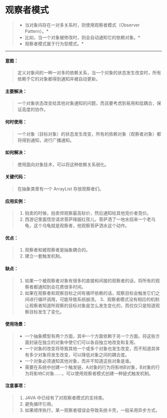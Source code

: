 # 观察者模式

>*  当对象间存在一对多关系时，则使用观察者模式（Observer Pattern）。*
>* 比如，当一个对象被修改时，则会自动通知它的依赖对象。*
>* 观察者模式属于行为型模式。*

-------------------

#### 意图：
>定义对象间的一种一对多的依赖关系，当一个对象的状态发生改变时，所有依赖于它的对象都得到通知并被自动更新。

#### 主要解决：
>一个对象状态改变给其他对象通知的问题，而且要考虑到易用和低耦合，保证高度的协作。

#### 何时使用：
>一个对象（目标对象）的状态发生改变，所有的依赖对象（观察者对象）都将得到通知，进行广播通知。

#### 如何解决：
>使用面向对象技术，可以将这种依赖关系弱化。

#### 关键代码：
>在抽象类里有一个 ArrayList 存放观察者们。

#### 应用实例： 
>1. 拍卖的时候，拍卖师观察最高标价，然后通知给其他竞价者竞价。
>2. 西游记里面悟空请求菩萨降服红孩儿，菩萨洒了一地水招来一个老乌龟，这个乌龟就是观察者，他观察菩萨洒水这个动作。

#### 优点： 
>1. 观察者和被观察者是抽象耦合的。 
>2. 建立一套触发机制。

#### 缺点： 
>1. 如果一个被观察者对象有很多的直接和间接的观察者的话，将所有的观察者都通知到会花费很多时间。 
>2. 如果在观察者和观察目标之间有循环依赖的话，观察目标会触发它们之间进行循环调用，可能导致系统崩溃。 3、观察者模式没有相应的机制让观察者知道所观察的目标对象是怎么发生变化的，而仅仅只是知道观察目标发生了变化。

#### 使用场景：
>- 一个抽象模型有两个方面，其中一个方面依赖于另一个方面。将这些方面封装在独立的对象中使它们可以各自独立地改变和复用。
>- 一个对象的改变将导致其他一个或多个对象也发生改变，而不知道具体有多少对象将发生改变，可以降低对象之间的耦合度。
>- 一个对象必须通知其他对象，而并不知道这些对象是谁。
>- 需要在系统中创建一个触发链，A对象的行为将影响B对象，B对象的行为将影响C对象……，可以使用观察者模式创建一种链式触发机制。

#### 注意事项： 
>1. JAVA 中已经有了对观察者模式的支持类。
>1. 避免循环引用。
>1. 如果顺序执行，某一观察者错误会导致系统卡壳，一般采用异步方式。